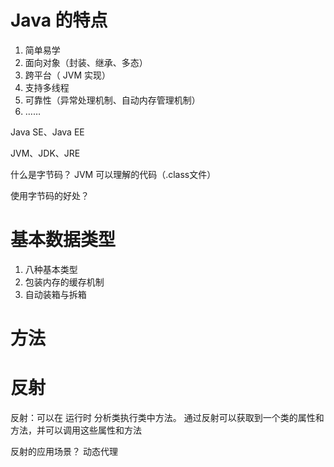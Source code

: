 # Java 的特点

1. 简单易学
2. 面向对象（封装、继承、多态）
3. 跨平台（ JVM 实现）
4. 支持多线程
5. 可靠性（异常处理机制、自动内存管理机制）
6. ……

Java SE、Java EE

JVM、JDK、JRE

什么是字节码？
JVM 可以理解的代码（.class文件）

使用字节码的好处？


# 基本数据类型

1. 八种基本类型
2. 包装内存的缓存机制
3. 自动装箱与拆箱

# 方法


# 反射

反射：可以在 运行时 分析类执行类中方法。
通过反射可以获取到一个类的属性和方法，并可以调用这些属性和方法

反射的应用场景？
动态代理

